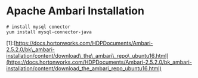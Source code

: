 # Apache Ambari Installation



```
# install mysql conector
yum install mysql-connector-java
```

\[1\]:[https://docs.hortonworks.com/HDPDocuments/Ambari-2.5.2.0/bk\_ambari-installation/content/download\_the\_ambari\_repo\_ubuntu16.html](https://docs.hortonworks.com/HDPDocuments/Ambari-2.5.2.0/bk_ambari-installation/content/download_the_ambari_repo_ubuntu16.html)

